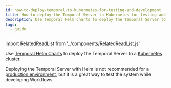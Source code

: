 ```yaml
---
id: how-to-deploy-temporal-to-kubernetes-for-testing-and-development
title: How to deploy the Temporal Server to Kubernetes for testing and development
description: Use Temporal Helm Charts to deploy the Temporal Server to a Kubernetes cluster.
tags:
  - guide
---
```


import RelatedReadList from '../components/RelatedReadList.js'

Use [Temporal Helm Charts](https://github.com/temporalio/helm-charts) to deploy the Temporal Server to a [Kubernetes](https://kubernetes.io/) cluster.

Deploying the Temporal Server with Helm is not recommended for a [production environment](/docs/server/production-deployment), but it is a great way to test the system while developing Workflows.

<RelatedReadList
readliststring="How to quickly install the Temporal Server for testing and local development?/docs/content/how-to-quickly-install-the-temporal-server?og"
/>
